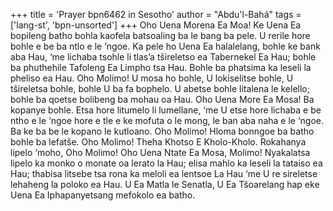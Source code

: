 +++
title = 'Prayer bpn6462 in Sesotho'
author = "Abdu'l-Bahá"
tags = ['lang-st', 'bpn-unsorted']
+++
Oho Uena Morena Ea Moa! Ke Uena Ea bopileng batho bohla kaofela batsoaling ba le bang ba pele. U rerile hore bohle e be ba ntlo e le ‘ngoe. Ka pele ho Uena Ea halalelang, bohle ke bank aba Hau, ‘me lichaba tsohle li tlas’a tšireletso ea Tabernekel Ea Hau; bohle ba phuthehile Tafoleng Ea Limpho tsa Hau. Bohle ba phatsima ka leseli la pheliso ea Hau. 
Oho Molimo! U mosa ho bohle, U lokiselitse bohle, U tšireletsa bohle, bohle U ba fa bophelo. U abetse bohle litalena le kelello; bohle ba qoetse bolibeng ba mohau oa Hau.
Oho Uena More Ea Mosa! Ba kopanye bohle. Etsa hore litumelo li lumellane, ‘me U etse hore lichaba e be ntho e le ‘ngoe hore e tle e ke mofuta o le mong, le ban aba naha e le ‘ngoe. Ba ke ba be le kopano le kutloano.
Oho Molimo! Hloma bonngoe ba batho bohle ba lefatše.
Oho Molimo! Theha Khotso E Kholo-Kholo. Rokahanya lipelo ‘moho, Oho Molimo!
Oho Uena Ntate Ea Mosa, Molimo! Nyakalatsa lipelo ka monko o monate oa lerato la Hau; elisa mahlo ka leseli la tataiso ea Hau; thabisa litsebe tsa rona ka meloli ea lentsoe La Hau ‘me U re sireletse lehaheng la poloko ea Hau.
U Ea Matla le Senatla, U Ea Tšoarelang hap eke Uena Ea Iphapanyetsang mefokolo ea batho.
